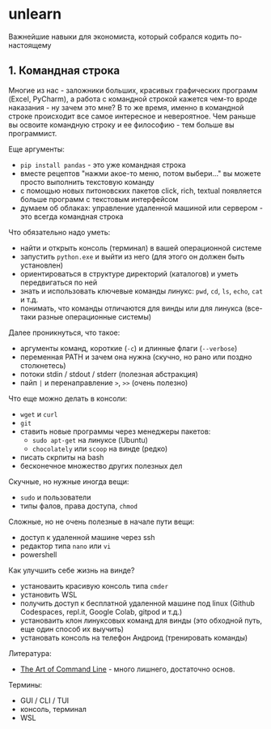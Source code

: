 # unlearn

Важнейшие навыки для экономиста, который собрался кодить по-настоящему

## 1. Командная строка

Многие из нас - заложники больших, красивых графических программ (Excel, PyCharm),
а работа с командной строкой кажется чем-то вроде наказания - ну зачем это мне?
В то же время, именно в командной строке происходит все самое интересное и невероятное.
Чем раньше вы освоите командную строку и ее философию - тем больше вы программист.

Еще аргументы:

- `pip install pandas` - это уже командная строка
- вместе рецептов "нажми акое-то меню, потом выбери..." вы можете просто выполнить текстовую команду
- с помощью новых питоновских пакетов click, rich, textual появляется больше программ с текстовым интерфейсом
- думаем об облаках: управление удаленной машиной или сервером - это всегда командная строка

Что обязательно надо уметь:

- найти и открыть консоль (терминал) в вашей операционной системе
- запустить `python.exe` и выйти из него (для этого он должен быть установлен)
- ориентироваться в структуре директорий (каталогов) и уметь передвигаться по ней
- знать и использовать ключевые команды линукс: `pwd`, `cd`, `ls`, `echo`, `cat` и т.д. 
- понимать, что команды отличаются для винды или для линукса (все-таки разные операционные системы)  
  
Далее проникнуться, что такое:

- аргументы команд, короткие (`-с`) и длинные флаги (`--verbose`) 
- переменная PATH и зачем она нужна (скучно, но рано или поздно столкнетесь)
- потоки stdin / stdout / stderr (полезная абстракция)
- пайп `|` и перенаправление `>`, `>>` (очень полезно)

Что еще можно делать в консоли:

- `wget` и `curl`
- `git`
- ставить новые программы через менеджеры пакетов:
  - `sudo apt-get` на линуксе (Ubuntu)
  - `chocolately` или `scoop` на винде (редко)
- писать скрпиты на bash
- бесконечное множество других полезных дел 

Скучные, но нужные иногда вещи:

- `sudo` и пользователи
- типы фалов, права доступа, `chmod`

Сложные, но не очень полезные в начале пути вещи:

- доступ к удаленной машине через ssh
- редактор типа `nano` или `vi`
- powershell

Как улучшить себе жизнь на винде?

- установаить красивую консоль типа `cmder`
- установить WSL
- получить доступ к бесплатной удаленной машине под linux (Github Codespaces, repl.it, Google Colab, gitpod и т.д.)
- установаить клон линуксовых команд для винды (это обходной путь, еще один способ их выучить)
- установать консоль на телефон Андроид (тренировать команды)

Литература:

- [The Art of Command Line](https://github.com/jlevy/the-art-of-command-line) - много лишнего, достаточно основ. 
<!--- была книжка data science в командной строке -->

Термины:

- GUI / CLI / TUI
- консоль, терминал
- WSL
